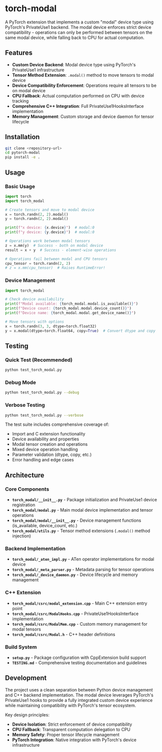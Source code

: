 # torch-modal

A PyTorch extension that implements a custom "modal" device type using PyTorch's PrivateUse1 backend. The modal device enforces strict device compatibility - operations can only be performed between tensors on the same modal device, while falling back to CPU for actual computation.

## Features

- **Custom Device Backend**: Modal device type using PyTorch's PrivateUse1 infrastructure
- **Tensor Method Extension**: `.modal()` method to move tensors to modal device  
- **Device Compatibility Enforcement**: Operations require all tensors to be on modal device
- **CPU Fallback**: Actual computation performed on CPU with device tracking
- **Comprehensive C++ Integration**: Full PrivateUse1HooksInterface implementation
- **Memory Management**: Custom storage and device daemon for tensor lifecycle

## Installation

```bash
git clone <repository-url>
cd pytorch-modal
pip install -e .
```

## Usage

### Basic Usage

```python
import torch
import torch_modal

# Create tensors and move to modal device
x = torch.randn(2, 2).modal()
y = torch.randn(2, 2).modal()

print(f"x device: {x.device}")  # modal:0
print(f"y device: {y.device}")  # modal:0

# Operations work between modal tensors
z = x.mm(y)  # Success - both on modal device
result = x + y  # Success - element-wise operations

# Operations fail between modal and CPU tensors
cpu_tensor = torch.randn(2, 2)
# z = x.mm(cpu_tensor)  # Raises RuntimeError!
```

### Device Management

```python
import torch_modal

# Check device availability
print(f"Modal available: {torch_modal.modal.is_available()}")
print(f"Device count: {torch_modal.modal.device_count()}")
print(f"Device name: {torch_modal.modal.get_device_name()}")

# Move tensors with options
x = torch.randn(3, 3, dtype=torch.float32)
y = x.modal(dtype=torch.float64, copy=True)  # Convert dtype and copy
```

## Testing

### Quick Test (Recommended)
```bash
python test_torch_modal.py
```

### Debug Mode
```bash
python test_torch_modal.py --debug
```

### Verbose Testing
```bash
python test_torch_modal.py --verbose
```

The test suite includes comprehensive coverage of:
- Import and C extension functionality
- Device availability and properties
- Modal tensor creation and operations
- Mixed device operation handling
- Parameter validation (dtype, copy, etc.)
- Error handling and edge cases

## Architecture

### Core Components

- **`torch_modal/__init__.py`** - Package initialization and PrivateUse1 device registration
- **`torch_modal/modal.py`** - Main modal device implementation and tensor operations
- **`torch_modal/modal/__init__.py`** - Device management functions (is_available, device_count, etc.)
- **`torch_modal/utils.py`** - Tensor method extensions (`.modal()` method injection)

### Backend Implementation

- **`torch_modal/_aten_impl.py`** - ATen operator implementations for modal device
- **`torch_modal/_meta_parser.py`** - Metadata parsing for tensor operations
- **`torch_modal/_device_daemon.py`** - Device lifecycle and memory management

### C++ Extension

- **`torch_modal/csrc/modal_extension.cpp`** - Main C++ extension entry point
- **`torch_modal/csrc/ModalHooks.cpp`** - PrivateUse1HooksInterface implementation
- **`torch_modal/csrc/ModalMem.cpp`** - Custom memory management for modal tensors
- **`torch_modal/csrc/Modal.h`** - C++ header definitions

### Build System

- **`setup.py`** - Package configuration with CppExtension build support
- **`TESTING.md`** - Comprehensive testing documentation and guidelines

## Development

The project uses a clean separation between Python device management and C++ backend implementation. The modal device leverages PyTorch's PrivateUse1 hooks to provide a fully integrated custom device experience while maintaining compatibility with PyTorch's tensor ecosystem.

Key design principles:
- **Device Isolation**: Strict enforcement of device compatibility
- **CPU Fallback**: Transparent computation delegation to CPU
- **Memory Safety**: Proper tensor lifecycle management
- **PyTorch Integration**: Native integration with PyTorch's device infrastructure